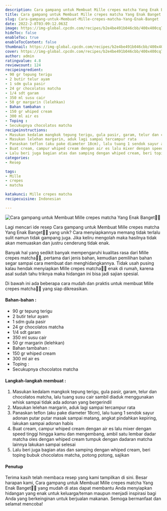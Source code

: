 ```yaml
---
description: Cara gampang untuk Membuat Mille crepes matcha Yang Enak Banget"
title: Cara gampang untuk Membuat Mille crepes matcha Yang Enak Banget
slug: Cara-gampang-untuk-Membuat-Mille-crepes-matcha-Yang-Enak-Banget
date: 2022-2-8T03:09:12.063Z
image: https://img-global.cpcdn.com/recipes/b2e4be491b046cbb/400x400cq70/photo.jpg
hideToc: false
enableToc: true
enableTocContent: false
thumbnail: https://img-global.cpcdn.com/recipes/b2e4be491b046cbb/400x400cq70/photo.jpg
cover: https://img-global.cpcdn.com/recipes/b2e4be491b046cbb/400x400cq70/photo.jpg
author: admin
ratingvalue: 4.8
reviewcount: 124
recipeingredient:
- 90 gr tepung terigu
- 2 butir telur ayam
- 1 sdm gula pasir
- 24 gr chocolatos matcha
- 1/4 sdt garam
- 350 ml susu cair
- 50 gr margarin (lelehkan)
- Bahan tambahan :
- 150 gr whiped cream
- 300 ml air es
- Toping :
- Secukupnya chocolatos matcha
recipeinstructions:
- Masukan kedalam mangkok tepung terigu, gula pasir, garam, telur dan chocolatos matcha, lalu tuang susu cair sambil diaduk menggunakan whisk sampai tidak ada adonan yang bergerindil
- Masukan lelehan margarin, aduk lagi sampai tercampur rata
- Panaskan teflon (aku pake diameter 18cm), lalu tuang 1 sendok sayur adonan putar putar masak sampai matang, angkat pindahkan kepiring, lakukan sampai adonan habis
- Buat cream, campur whiped cream dengan air es lalu mixer dengan speed tinggi hingga kamu dan mengembang, ambil satu lembar dadar matcha oles dengan whiped cream tumpuk dengan dadaran matcha lainnya lakukan sampai selesai
- Lalu beri juga bagian atas dan samping dengan whiped cream, beri toping bubuk chocolatos matcha, potong potong, sajikan
categories:
- Resep

tags:
- Mille
- crepes
- matcha

katakunci: Mille crepes matcha
recipecuisine: Indonesian

---
```


![Cara gampang untuk Membuat Mille crepes matcha Yang Enak Banget👩‍🍳](https://img-global.cpcdn.com/recipes/b2e4be491b046cbb/400x400cq70/photo.jpg)

Lagi mencari ide resep Cara gampang untuk Membuat Mille crepes matcha Yang Enak Banget👩‍🍳 yang unik? Cara menyiapkannya memang tidak terlalu sulit namun tidak gampang juga. Jika keliru mengolah maka hasilnya tidak akan memuaskan dan justru cenderung tidak enak.

Banyak hal yang sedikit banyak mempengaruhi kualitas rasa dari Mille crepes matcha👩‍🍳, pertama dari jenis bahan, kemudian pemilihan bahan segar sampai cara membuat dan menghidangkannya. Tidak usah pusing kalau hendak menyiapkan Mille crepes matcha👩‍🍳 enak di rumah, karena asal sudah tahu triknya maka hidangan ini bisa jadi sajian spesial.

Di bawah ini ada beberapa cara mudah dan praktis untuk membuat Mille crepes matcha👩‍🍳 yang siap dikreasikan.

<!--inarticleads1-->

#### Bahan-bahan :

- 90 gr tepung terigu
- 2 butir telur ayam
- 1 sdm gula pasir
- 24 gr chocolatos matcha
- 1/4 sdt garam
- 350 ml susu cair
- 50 gr margarin (lelehkan)
- Bahan tambahan :
- 150 gr whiped cream
- 300 ml air es
- Toping :
- Secukupnya chocolatos matcha

<!--inarticleads2-->

#### Langkah-langkah membuat :

1. Masukan kedalam mangkok tepung terigu, gula pasir, garam, telur dan chocolatos matcha, lalu tuang susu cair sambil diaduk menggunakan whisk sampai tidak ada adonan yang bergerindil
1. Masukan lelehan margarin, aduk lagi sampai tercampur rata
1. Panaskan teflon (aku pake diameter 18cm), lalu tuang 1 sendok sayur adonan putar putar masak sampai matang, angkat pindahkan kepiring, lakukan sampai adonan habis
1. Buat cream, campur whiped cream dengan air es lalu mixer dengan speed tinggi hingga kamu dan mengembang, ambil satu lembar dadar matcha oles dengan whiped cream tumpuk dengan dadaran matcha lainnya lakukan sampai selesai
1. Lalu beri juga bagian atas dan samping dengan whiped cream, beri toping bubuk chocolatos matcha, potong potong, sajikan

#### Penutup

Terima kasih telah membaca resep yang kami tampilkan di sini. Besar harapan kami, Cara gampang untuk Membuat Mille crepes matcha Yang Enak Banget👩‍🍳 yang mudah di atas dapat membantu Anda menyiapkan hidangan yang enak untuk keluarga/teman maupun menjadi inspirasi bagi Anda yang berkeinginan untuk berjualan makanan. Semoga bermanfaat dan selamat mencoba!